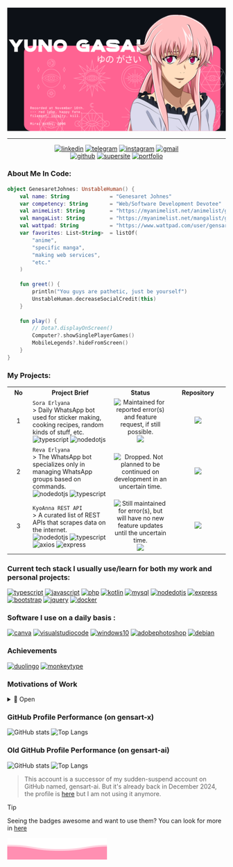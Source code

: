 <p align="center">
  <img src="https://raw.githubusercontent.com/gensart-x/gensart-x/main/yuno-card.png">
  <br>
</p>

***

<p align="center">
    <a href='https://www.linkedin.com/in/gensart/' target="_blank"><img alt='linkedin' src='https://ziadoua.github.io/m3-Markdown-Badges/badges/LinkedIn/linkedin1.svg'/></a>
    <a href='https://t.me/gensartx' target="_blank"><img alt='telegram' src='https://ziadoua.github.io/m3-Markdown-Badges/badges/Telegram/telegram3.svg'/></a>
    <a href='https://instagram.com/gensart.ai' target="_blank"><img alt='instagram' src='https://ziadoua.github.io/m3-Markdown-Badges/badges/Instagram/instagram1.svg'/></a>
    <a href='mailto:geneshsarretsarretret@gmail.com?subject=%5BFrom%20GitHub%5D&body=Hello%2C%20i%20wanna%20contact%20you%20about%20%3A' target="_blank"><img alt='gmail' src='https://ziadoua.github.io/m3-Markdown-Badges/badges/Gmail/gmail1.svg'/></a>
    <br>
    <a href='https://www.github.com/gensart-x/' target="_blank"><img alt='github' src='https://ziadoua.github.io/m3-Markdown-Badges/badges/Github/github3.svg'/></a>
    <a href='https://gensart.super.site' target="_blank"><img alt='supersite' src='https://ziadoua.github.io/m3-Markdown-Badges/badges/Notion/notion1.svg'/></a>
    <a href='https://gensart.my.id' target="_blank"><img alt='portfolio' src='https://ziadoua.github.io/m3-Markdown-Badges/badges/MyPortfolio/myportfolio1.svg'/></a>
</p>

### About Me In Code:
```kotlin
object GenesaretJohnes: UnstableHuman() {
    val name: String             = "Genesaret Johnes"
    var competency: String       = "Web/Software Development Devotee"
    val animeList: String        = "https://myanimelist.net/animelist/gensart-x"
    val mangaList: String        = "https://myanimelist.net/mangalist/gensart-x"
    val wattpad: String          = "https://www.wattpad.com/user/gensart"
    var favorites: List<String>  = listOf(
        "anime",
        "specific manga",
        "making web services",
        "etc."
    )

    fun greet() {
        println("You guys are pathetic, just be yourself")
        UnstableHuman.decreaseSocialCredit(this)
    }

    fun play() {
        // Dota?.displayOnScreen()
        Computer?.showSinglePlayerGames()
        MobileLegends?.hideFromScreen()
    }
}
```
### My Projects:

<table>
<tr>
<th width="100px">No</th>
<th width="500px">Project Brief</th>
<th width="250px">Status</th>
<th width="250px">Repository</th>
</tr>
<tr align="center">
<td>1</td>
<td align="left">
  <code>Sora Erlyana</code> <br>
  > Daily WhatsApp bot used for sticker making, cooking recipes, random kinds of stuff, etc.<br>
  <img alt='typescript' src='https://ziadoua.github.io/m3-Markdown-Badges/badges/TypeScript/typescript1.svg'/>
  <img alt='nodedotjs' src='https://ziadoua.github.io/m3-Markdown-Badges/badges/NodeJS/nodejs1.svg'/>
</td>
<td>
  <img src="https://img.shields.io/badge/MAINTAINED%20PASSIVELY-00ff00?style=for-the-badge" title="Maintained for reported error(s) and feature request, if still possible." />  
  <img src="https://img.shields.io/github/last-commit/gensart-x/sora-erlyana/main?display_timestamp=author&style=for-the-badge&logo=github&link=https%3A%2F%2Fgithub.com%2Fgensart-x%2Fsora-erlyana">
</td>
<td>
  <a href="https://github.com/gensart-x/sora-erlyana">
    <img src="https://ziadoua.github.io/m3-Markdown-Badges/badges/Github/github1.svg">
  </a>
</td>
</tr>
  <tr align="center">
<td>2</td>
<td align="left">
  <code>Reva Erlyana</code> <br>
  > The WhatsApp bot specializes only in managing WhatsApp groups based on commands.<br>
  <img alt='nodedotjs' src='https://ziadoua.github.io/m3-Markdown-Badges/badges/NodeJS/nodejs1.svg'/>
  <img alt='typescript' src='https://ziadoua.github.io/m3-Markdown-Badges/badges/TypeScript/typescript1.svg'/>
</td>
<td>
    <img src="https://img.shields.io/badge/DROPPED-ff0000?style=for-the-badge" title="Dropped. Not planned to be continued on development in an uncertain time." />
</td>
<td>
  <a href="https://github.com/gensart-x/reva-erlyana">
    <img src="https://ziadoua.github.io/m3-Markdown-Badges/badges/Github/github1.svg">
  </a>
</td>
</tr>
<tr align="center">
<td>3</td>
<td align="left">
<code>KyoAnna REST API</code><br>
> A curated list of REST APIs that scrapes data on the internet.<br>
  <img alt='nodedotjs' src='https://ziadoua.github.io/m3-Markdown-Badges/badges/NodeJS/nodejs1.svg'/>
  <img alt='typescript' src='https://ziadoua.github.io/m3-Markdown-Badges/badges/TypeScript/typescript1.svg'/>
  <img alt="axios" src="https://ziadoua.github.io/m3-Markdown-Badges/badges/Axios/axios3.svg"/>
  <img alt="express" src="https://ziadoua.github.io/m3-Markdown-Badges/badges/Express/express1.svg"/>
  </td>
<td>
    <img src="https://img.shields.io/badge/NO%20MORE%20UPDATES-ff5a00?style=for-the-badge" title="Still maintained for error(s), but will have no new feature updates until the uncertain time." />
    <img src="https://img.shields.io/github/last-commit/gensart-x/kyoanna-dashboard/main?display_timestamp=author&style=for-the-badge&logo=github&link=https%3A%2F%2Fgithub.com%2Fgensart-x%2Fkyoanna-dashboard">
</td>
<td>
<a href="https://github.com/gensart-x/kyoanna-dashboard">
    <img src="https://ziadoua.github.io/m3-Markdown-Badges/badges/Github/github1.svg">
  </a>
</td>
</tr>
</table>

### Current tech stack I usually use/learn for both my work and personal projects:
<a href='https://typescriptlang.org' target="_blank"><img alt='typescript' src='https://ziadoua.github.io/m3-Markdown-Badges/badges/TypeScript/typescript1.svg'/></a>
<a href='https://javascript.com' target="_blank"><img alt='javascript' src='https://ziadoua.github.io/m3-Markdown-Badges/badges/Javascript/javascript2.svg'/></a>
<a href='https://php.net' target="_blank"><img alt='php' src='https://ziadoua.github.io/m3-Markdown-Badges/badges/PHP/php1.svg'/></a>
<a href='https://kotlinlang.org/docs/android-overview.html' target="_blank"><img alt='kotlin' src='https://ziadoua.github.io/m3-Markdown-Badges/badges/Kotlin/kotlin1.svg'/></a>
<a href='https://mariadb.org' target="_blank"><img alt='mysql' src='https://ziadoua.github.io/m3-Markdown-Badges/badges/MariaDB/mariadb2.svg'/></a>
<a href='https://nodejs.org/en' target="_blank"><img alt='nodedotjs' src='https://ziadoua.github.io/m3-Markdown-Badges/badges/NodeJS/nodejs1.svg'/></a>
<a href='https://expressjs.com/' target="_blank"><img alt='express' src='https://ziadoua.github.io/m3-Markdown-Badges/badges/Express/express1.svg'/></a>
<a href='https://getbootstrap.com' target="_blank"><img alt='bootstrap' src='https://ziadoua.github.io/m3-Markdown-Badges/badges/Bootstrap/bootstrap1.svg'/></a>
<a href='https://jquery.com' target="_blank"><img alt='jquery' src='https://ziadoua.github.io/m3-Markdown-Badges/badges/jQuery/jquery3.svg'/></a>
<a href="https://docker.com" target="_blank"><img alt='docker' src='https://ziadoua.github.io/m3-Markdown-Badges/badges/Docker/docker1.svg'/></a>

### Software I use on a daily basis :
<a href='https://chrome.google.com' target="_blank"><img alt='canva' src='https://ziadoua.github.io/m3-Markdown-Badges/badges/Chrome/chrome2.svg'/></a>
<a href='https://vscode.dev' target="_blank"><img alt='visualstudiocode' src='https://ziadoua.github.io/m3-Markdown-Badges/badges/VisualStudioCode/visualstudiocode1.svg'/></a>
<a href='https://microsoft.com' target="_blank"><img alt='windows10' src='https://ziadoua.github.io/m3-Markdown-Badges/badges/Windows10/windows101.svg'/></a>
<a href='https://www.adobe.com/id_en/products/photoshop/landpa.html' target="_blank"><img alt='adobephotoshop' src='https://ziadoua.github.io/m3-Markdown-Badges/badges/Photoshop/photoshop2.svg'/></a>
<a href='https://debian.org' target="_blank"><img alt='debian' src='https://ziadoua.github.io/m3-Markdown-Badges/badges/Debian/debian1.svg'/></a>

### Achievements
<a href='https://duolingo.com/profile/gensart.x' target='_blank'><img alt='duolingo' src='https://ziadoua.github.io/m3-Markdown-Badges/badges/Duolingo/duolingo2.svg'></a>
<a href='https://monkeytype.com/profile/gensart-x' target='_blank'><img alt='monkeytype' src='https://ziadoua.github.io/m3-Markdown-Badges/badges/MonkeyType/monkeytype2.svg'></a>
### Motivations of Work
<details>
  <summary>🔴 Open</summary>
  <img src="https://i.ibb.co/MSj6gxJ/9i1V.gif">
  <img src="https://i.ibb.co/4tBnVKN/AX9I.gif">
  <img src="https://user-images.githubusercontent.com/74038190/216644507-4f06ea29-bf55-4356-aac0-d42751461a9d.gif">
</details>

### GitHub Profile Performance (on gensart-x)
![GitHub stats](https://github-readme-stats.vercel.app/api?username=gensart-x&show_icons=true&theme=radical&rank_icon=github)
![Top Langs](https://github-readme-stats.vercel.app/api/top-langs/?username=gensart-x&theme=radical&layout=compact)

### Old GitHub Profile Performance (on gensart-ai)
![GitHub stats](https://github-readme-stats.vercel.app/api?username=gensart-ai&show_icons=true&theme=radical&rank_icon=github)
![Top Langs](https://github-readme-stats.vercel.app/api/top-langs/?username=gensart-ai&theme=radical&layout=compact)

> This account is a successor of my sudden-suspend account on GitHub named, gensart-ai. But it's already back in December 2024, the profile is <a href="https://github.com/gensart-ai">here</a> but I am not using it anymore.

> [!TIP]
> Seeing the badges awesome and want to use them? You can look for more in <a href="https://github.com/ziadOUA/m3-Markdown-Badges">here</a>

<img src="https://raw.githubusercontent.com/gensart-x/gensart-x/main/bottom_header.svg">
